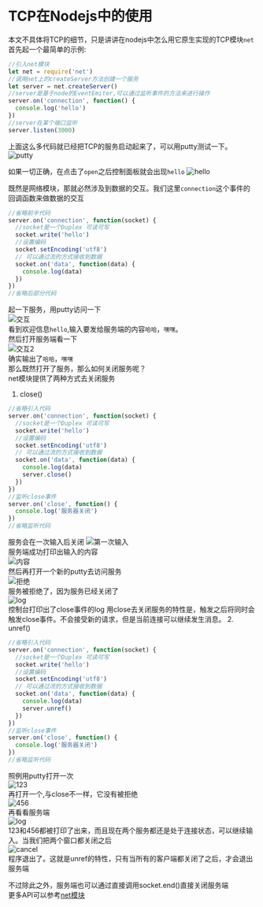 # TCP在Nodejs中的使用
本文不具体将TCP的细节，只是讲讲在nodejs中怎么用它原生实现的TCP模块`net`
首先起一个最简单的示例:
```javascript
//引入net模块
let net = require('net')
//调用net上的createServer方法创建一个服务
let server = net.createServer()
//server是基于node的EventEmiter,可以通过监听事件的方法来进行操作
server.on('connection', function() {
  console.log('hello')
})
//server在某个端口监听
server.listen(3000)
```   

上面这么多代码就已经把TCP的服务启动起来了，可以用putty测试一下。
![putty](../pic/TCP1.png)   

如果一切正确，在点击了`open`之后控制面板就会出现`hello`
![hello](../pic/TCP2.png)   

既然是网络模块，那就必然涉及到数据的交互。我们这里`connection`这个事件的回调函数来做数据的交互   
```javascript
//省略前半代码
server.on('connection', function(socket) {
  //socket是一个Duplex 可读可写
  socket.write('hello')
  //设置编码
  socket.setEncoding('utf8')
  // 可以通过流的方式接收到数据
  socket.on('data', function(data) {
    console.log(data)
  })
})
//省略后部分代码
```   
起一下服务，用putty访问一下   
![交互](../pic/TCP3.png)   
看到欢迎信息`hello`,输入要发给服务端的内容`哈哈`，`嘿嘿`。    
然后打开服务端看一下   
![交互2](../pic/TCP4.png)    
确实输出了`哈哈`，`嘿嘿`   
那么既然打开了服务，那么如何关闭服务呢？   
net模块提供了两种方式去关闭服务    
1. close()    
```javascript
//省略引入代码
server.on('connection', function(socket) {
  //socket是一个Duplex 可读可写
  socket.write('hello')
  //设置编码
  socket.setEncoding('utf8')
  // 可以通过流的方式接收到数据
  socket.on('data', function(data) {
    console.log(data)
    server.close() 
  })
})
//监听close事件
server.on('close', function() {
  console.log('服务器关闭')
})
//省略监听代码
```    
服务会在一次输入后关闭
![第一次输入](../pic/TCP5.png)    
服务端成功打印出输入的内容    
![内容](../pic/TCP7.png)    
然后再打开一个新的putty去访问服务    
![拒绝](../pic/TCP6.png)    
服务被拒绝了，因为服务已经关闭了   
![log](../pic/TCP12.png)    
控制台打印出了close事件的log
用close去关闭服务的特性是，触发之后将同时会触发close事件。不会接受新的请求，但是当前连接可以继续发生消息。
2. unref()    
```javascript
//省略引入代码
server.on('connection', function(socket) {
  //socket是一个Duplex 可读可写
  socket.write('hello')
  //设置编码
  socket.setEncoding('utf8')
  // 可以通过流的方式接收到数据
  socket.on('data', function(data) {
    console.log(data)
    server.unref()
  })
})
//监听close事件
server.on('close', function() {
  console.log('服务器关闭')
})
//省略监听代码
```    
照例用putty打开一次    
![123](../pic/TCP8.png)   
再打开一个,与close不一样，它没有被拒绝   
![456](../pic/TCP9.png)    
再看看服务端   
![log](../pic/TCP10.png)    
123和456都被打印了出来，而且现在两个服务都还是处于连接状态，可以继续输入。当我们把两个窗口都关闭之后    
![cancel](../pic/TCP11.png)    
程序退出了。这就是unref的特性，只有当所有的客户端都关闭了之后，才会退出服务端    


不过除此之外，服务端也可以通过直接调用socket.end()直接关闭服务端    
更多API可以参考[net模块](https://nodejs.org/dist/latest-v10.x/docs/api/net.html)